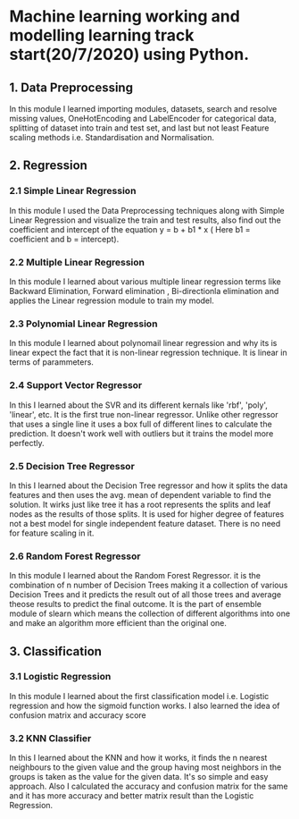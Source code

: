 # Machine learning working and modelling learning track start(20/7/2020) using Python.
## 1. Data Preprocessing
In this module I learned importing modules, datasets, search and resolve missing values, OneHotEncoding and LabelEncoder for categorical data, splitting of dataset into train and test set, and last but not least Feature scaling methods i.e. Standardisation and Normalisation.
## 2. Regression 
  ### 2.1 Simple Linear Regression
  In this module I used the Data Preprocessing techniques along with Simple Linear Regression and visualize the train and test results, also find out the coefficient and intercept of the equation y = b + b1 * x ( Here b1 = coefficient and b = intercept).
  ### 2.2 Multiple Linear Regression
  In this module I learned about various multiple linear regression terms like Backward Elimination, Forward elimination , Bi-directionla elimination and applies the Linear regression module to train my model.
  ### 2.3 Polynomial Linear Regression
  In this module I learned about polynomail linear regression and why its is linear expect the fact that it is non-linear regression technique. It is linear in terms of parammeters.
  ### 2.4 Support Vector Regressor
  In this I learned about the SVR and its different kernals like 'rbf', 'poly', 'linear', etc. It is the first true non-linear regressor. Unlike other regressor that uses a single line it uses a box full of different lines to calculate the prediction. It doesn't work well with outliers but it trains the model more perfectly.
  ### 2.5 Decision Tree Regressor
  In this I learned about the Decision Tree regressor and how it splits the data features and then uses the avg. mean of dependent variable to find the solution. It wirks just like tree it has a root represents the splits and leaf nodes as the results of those splits. It is used for higher degree of features not a best model for single independent feature dataset. There is no need for feature scaling in it.
  ### 2.6 Random Forest Regressor
  In this module I learned about the Random Forest Regressor. it is the combination of n number of Decision Trees making it a collection of various Decision Trees and it predicts the result out of all those trees and average theose results to predict the final outcome. It is the part of ensemble module of slearn which means the collection of different algorithms into one and make an algorithm more efficient than the original one.
## 3. Classification
  ### 3.1 Logistic Regression
  In this module I learned about the first classification model i.e. Logistic regression and how the sigmoid function works. I also learned the idea of confusion matrix and accuracy score
  ### 3.2 KNN Classifier
  In this I learned about the KNN and how it works, it finds the n nearest neighbours to the given value and the group having most neighbors in the groups is taken as the value for the given data. It's so simple and easy approach. Also I calculated the accuracy and confusion matrix for the same and it has more accuracy and better matrix result than the Logistic Regression.
